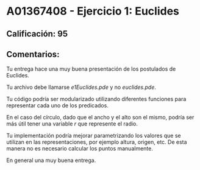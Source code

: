 # A01367408 - Ejercicio 1: Euclides

## **Calificación**: 95

## **Comentarios**:

Tu entrega hace una muy buena presentación de los postulados de Euclides.

Tu archivo debe llamarse *e1Euclides.pde* y no *euclides.pde*.

Tu código podría ser modularizado utilizando diferentes funciones para representar cada uno de los predicados. 

En el caso del círculo, dado que el ancho y el alto son el mismo, podría ser más útil tener una variable *r* que represente el radio. 

Tu implementación podría mejorar parametrizando los valores que se utilizan en las representaciones, por ejemplo altura, origen, etc. De esta manera no es necesario calcular los puntos manualmente.

En general una muy buena entrega.
